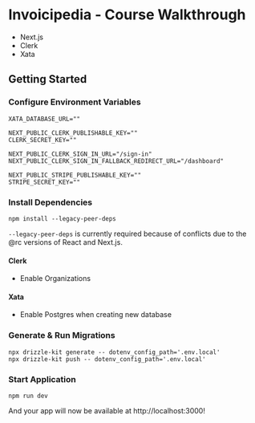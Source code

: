 # Invoicipedia - Course Walkthrough

- Next.js
- Clerk
- Xata

## Getting Started

### Configure Environment Variables

```
XATA_DATABASE_URL=""

NEXT_PUBLIC_CLERK_PUBLISHABLE_KEY=""
CLERK_SECRET_KEY=""

NEXT_PUBLIC_CLERK_SIGN_IN_URL="/sign-in"
NEXT_PUBLIC_CLERK_SIGN_IN_FALLBACK_REDIRECT_URL="/dashboard"

NEXT_PUBLIC_STRIPE_PUBLISHABLE_KEY=""
STRIPE_SECRET_KEY=""
```

### Install Dependencies

```
npm install --legacy-peer-deps
```

`--legacy-peer-deps` is currently required because of conflicts due to the @rc versions of React and Next.js.

#### Clerk

* Enable Organizations

#### Xata

* Enable Postgres when creating new database

### Generate & Run Migrations

```
npx drizzle-kit generate -- dotenv_config_path='.env.local'
npx drizzle-kit push -- dotenv_config_path='.env.local'
```

### Start Application

```
npm run dev
```

And your app will now be available at http://localhost:3000!